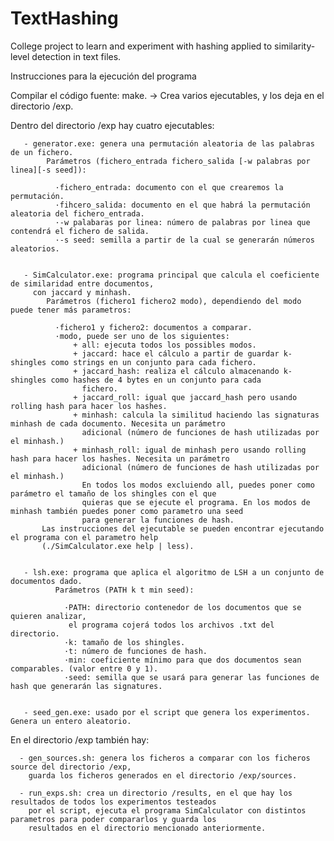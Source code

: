 # TextHashing
College project to learn and experiment with hashing applied to similarity-level detection in text files.


Instrucciones para la ejecución del programa

Compilar el código fuente: make. -> Crea varios ejecutables, y los deja en el directorio /exp.
      
Dentro del directorio /exp hay cuatro ejecutables:
   
       
       - generator.exe: genera una permutación aleatoria de las palabras de un fichero. 
            Parámetros (fichero_entrada fichero_salida [-w palabras por linea][-s seed]):
            
              ·fichero_entrada: documento con el que crearemos la permutación.
              ·fihcero_salida: documento en el que habrá la permutación aleatoria del fichero_entrada.
              ·-w palabaras por linea: número de palabras por linea que contendrá el fichero de salida.
              ·-s seed: semilla a partir de la cual se generarán números aleatorios.
       
       
       - SimCalculator.exe: programa principal que calcula el coeficiente de similaridad entre documentos, 
         con jaccard y minhash. 
            Parámetros (fichero1 fichero2 modo), dependiendo del modo puede tener más parametros:
            
              ·fichero1 y fichero2: documentos a comparar.
              ·modo, puede ser uno de los siguientes:
                  + all: ejecuta todos los possibles modos.
                  + jaccard: hace el cálculo a partir de guardar k-shingles como strings en un conjunto para cada fichero.
                  + jaccard_hash: realiza el cálculo almacenando k-shingles como hashes de 4 bytes en un conjunto para cada
                    fichero. 
                  + jaccard_roll: igual que jaccard_hash pero usando rolling hash para hacer los hashes.
                  + minhash: calcula la similitud haciendo las signaturas minhash de cada documento. Necesita un parámetro
                    adicional (número de funciones de hash utilizadas por el minhash.)
                  + minhash_roll: igual de minhash pero usando rolling hash para hacer los hashes. Necesita un parámetro
                    adicional (número de funciones de hash utilizadas por el minhash.)
                    En todos los modos excluiendo all, puedes poner como parámetro el tamaño de los shingles con el que
                    quieras que se ejecute el programa. En los modos de minhash también puedes poner como parametro una seed   
                    para generar la funciones de hash.
           Las instrucciones del ejecutable se pueden encontrar ejecutando el programa con el parametro help    
           (./SimCalculator.exe help | less).
         
         
       - lsh.exe: programa que aplica el algoritmo de LSH a un conjunto de documentos dado. 
              Parámetros (PATH k t min seed):
              
                ·PATH: directorio contenedor de los documentos que se quieren analizar,
                 el programa cojerá todos los archivos .txt del directorio.
                ·k: tamaño de los shingles.
                ·t: número de funciones de hash.
                ·min: coeficiente mínimo para que dos documentos sean comparables. (valor entre 0 y 1).
                ·seed: semilla que se usará para generar las funciones de hash que generarán las signatures.
              
       
       - seed_gen.exe: usado por el script que genera los experimentos. Genera un entero aleatorio.       
              
En el directorio /exp también hay:  
      
      - gen_sources.sh: genera los ficheros a comparar con los ficheros source del directorio /exp, 
        guarda los ficheros generados en el directorio /exp/sources.
      
      - run_exps.sh: crea un directorio /results, en el que hay los resultados de todos los experimentos testeados
        por el script, ejecuta el programa SimCalculator con distintos parametros para poder compararlos y guarda los
        resultados en el directorio mencionado anteriormente.
        
